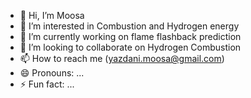 - 👋 Hi, I’m Moosa
- 👀 I’m interested in Combustion and Hydrogen energy
- 🌱 I’m currently working on flame flashback prediction
- 💞️ I’m looking to collaborate on Hydrogen Combustion
- 📫 How to reach me (yazdani.moosa@gmail.com)
- 😄 Pronouns: ...
- ⚡ Fun fact: ...

<!---
Yazdanimoosa/Yazdanimoosa is a ✨ special ✨ repository because its `README.md` (this file) appears on your GitHub profile.
You can click the Preview link to take a look at your changes.
--->
